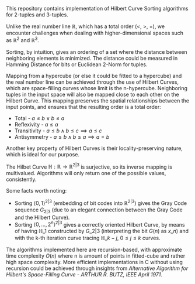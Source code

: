 This repository contains implementation of Hilbert Curve Sorting algorithms for 2-tuples and 3-tuples.

Unlike the real number line $\mathbb{R}$, which has a total order ($<$, $>$, $=$),
we encounter challenges when dealing with higher-dimensional spaces such as $\mathbb{R}^2$ and $\mathbb{R}^3$.

Sorting, by intuition, gives an ordering of a set where the distance between neighboring elements is minimized.
The distance could be measured in Hamming Distance for bits or Euclidean 2-Norm for tuples.

Mapping from a hypercube (or else it could be fitted to a hypercube) and the real number line
can be achieved through the use of Hilbert Curves,
which are space-filling curves whose limit is the n-hypercube.
Neighboring tuples in the input space will also be mapped close to each other on the Hilbert Curve.
This mapping preserves the spatial relationships between the input points, and ensures that the resulting order is a total order:

- Total - $a \le b \lor b \le a$
- Reflexivity - $a \le a$
- Transitivity - $a \le b \land b \le c \implies a \le c$
- Antisymmetry - $a \le b \land b \le a \implies a = b$

Another key property of Hilbert Curves is their locality-preserving nature, which is ideal for our purpose.

The Hilbet Curve $\mathbb{H}: \mathbb{R} \rightarrow \mathbb{R}^{2 | 3}$ is surjective, so its inverse mapping is multivalued.
Algorithms will only return one of the possible values, consistently.

Some facts worth noting:
- Sorting $\langle 0,1 \rangle^{2|3}$ (embedding of bit codes into $\mathbb{R}^{2|3}$)
gives the Gray Code sequence $G_{2|3}$ (due to an elegant connection between the Gray Code and the Hilbert Curve).
- Sorting $\langle 0, \dots, 2^n \rangle^{2|3}$ gives a correctly oriented Hilbert Curve, by means of having $\mathbb{H}\_1$ constructed by $G\_{2|3}$ (interpreting the bit $G(n)$ as $x\_n$) and with the k-th iteration curve tracing $\mathbb{H}\_{k-j}$, $0 \le j \le k$ curves.

The algorithms implemented here are recursion-based, with approximate time complexity $O(n)$ where n is amount of points in fitted-cube and rather high space complexity. More efficient implementations in C without using recursion could be achieved through insights from _Alternative Algorithm for Hilbert's Space-Filling Curve - ARTHUR R. BUTZ, IEEE April 1971_.
